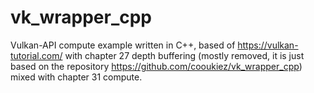 # vk_wrapper_cpp
Vulkan-API compute example written in C++, based of https://vulkan-tutorial.com/ with chapter 27 depth buffering (mostly removed, it is just based on the repository https://github.com/cooukiez/vk_wrapper_cpp) mixed with chapter 31 compute.